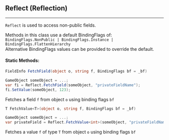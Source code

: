 ## Reflect (Reflection)
***

`Reflect` is used to access non-public fields.<br/>

Methods in this class use a default BindingFlags of:<br/>
`BindingFlags.NonPublic | BindingFlags.Instance | BindingFlags.FlattenHierarchy`<br/>
Alternative BindingFlags values can  be provided to override the default.

#### Static Methods:

```csharp
FieldInfo FetchField(object o, string f, BindingFlags bf = _bf)

GameObject someObject = ...;
var fi = Reflect.FetchField(someObject, "privateFieldName");
fi.SetValue(someObject, 123);
```

Fetches a field `f` from object `o` using binding flags `bf`


```csharp
T FetchValue<T>(object o, string f, BindingFlags bf = _bf)

GameObject someObject = ...;
var privateField = Reflect.FetchValue<int>(someObject, "privateFieldName");
```

Fetches a value `f` of type `T` from object `o` using binding flags `bf`